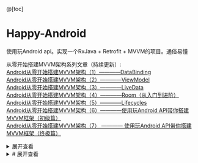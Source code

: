 @[toc]
# Happy-Android
使用玩Android api。实现一个RxJava + Retrofit + MVVM的项目。通俗易懂

从零开始搭建MVVM架构系列文章（持续更新）:  
[Android从零开始搭建MVVM架构（1）————DataBinding](https://juejin.im/post/5d89d9f8f265da03f2340e2b)  
[Android从零开始搭建MVVM架构（2）————ViewModel](https://juejin.im/post/5d9c333cf265da5b8a515abb)  
[Android从零开始搭建MVVM架构（3）————LiveData](https://juejin.im/post/5d9d8f756fb9a04dd8591b8e)  
[Android从零开始搭建MVVM架构（4）————Room（从入门到进阶）](https://juejin.im/post/5d9fdacaf265da5bb86ac12c)  
[Android从零开始搭建MVVM架构（5）————Lifecycles](https://juejin.im/post/5da41d55f265da5bb977d15e)  
[Android从零开始搭建MVVM架构（6）————使用玩Android API带你搭建MVVM框架（初级篇）](https://juejin.im/post/5da6c0acf265da5bbb1e4df7)  
[Android从零开始搭建MVVM架构（7） ———— 使用玩Android API带你搭建MVVM框架（终极篇）](https://juejin.im/post/5da90c54f265da5b932e7960)
<details>
<summary>展开查看</summary>
<pre><code>
System.out.println("Hello to see U!");
</code></pre>
</details>


<details>
<summary># 展开查看</summary>
<pre><code>
<details>
<summary>展开查看</summary>
<pre><code>
System.out.println("Hello to see U!");
</code></pre>
</details>
<details>
<summary>展开查看</summary>
<pre><code>
System.out.println("Hello to see U!");
</code></pre>
</details>
</code></pre>
</details>
